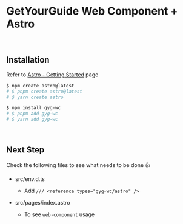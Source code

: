 # GetYourGuide Web Component + Astro

&nbsp;

## Installation

Refer to [Astro - Getting Started](https://docs.astro.build/en/getting-started/) page

```bash
$ npm create astro@latest
# $ pnpm create astro@latest
# $ yarn create astro

$ npm install gyg-wc
# $ pnpm add gyg-wc
# $ yarn add gyg-wc
```

&nbsp;

## Next Step

Check the following files to see what needs to be done 👍

- src/env.d.ts

  - Add `/// <reference types="gyg-wc/astro" />`

- src/pages/index.astro
  - To see `web-component` usage
